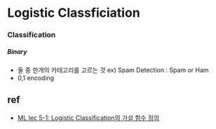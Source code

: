 # Logistic Classficiation

### Classification
##### Binary
- 둘 중 한개의 카테고리를 고르는 것 ex) Spam Detection : Spam or Ham
- 0,1 encoding


## ref
- [ML lec 5-1: Logistic Classification의 가설 함수 정의](https://www.youtube.com/watch?v=PIjno6paszY&feature=youtu.be)
